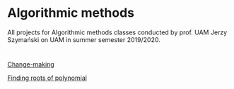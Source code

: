# Algorithmic methods

All projects for Algorithmic methods classes conducted by prof. UAM Jerzy Szymański on UAM in summer semester 2019/2020.

#

[Change-making](Change_making/project_1.py)

[Finding roots of polynomial](Polynomials/)
